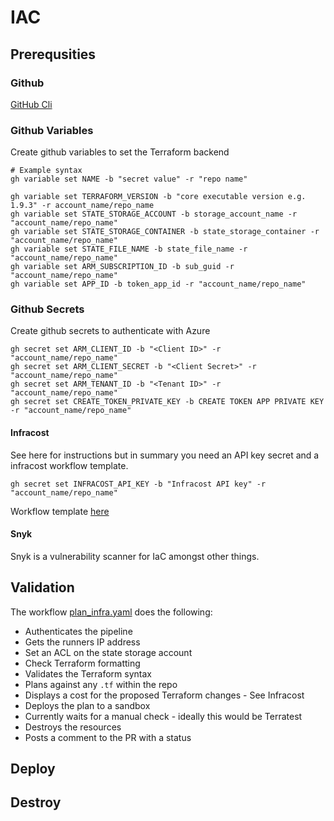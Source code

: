 # IAC

## Prerequsities

### Github

[GitHub Cli](https://cli.github.com/)

### Github Variables

Create github variables to set the Terraform backend

```shell
# Example syntax
gh variable set NAME -b "secret value" -r "repo name"

gh variable set TERRAFORM_VERSION -b "core executable version e.g. 1.9.3" -r account_name/repo_name
gh variable set STATE_STORAGE_ACCOUNT -b storage_account_name -r "account_name/repo_name"
gh variable set STATE_STORAGE_CONTAINER -b state_storage_container -r "account_name/repo_name"
gh variable set STATE_FILE_NAME -b state_file_name -r "account_name/repo_name"
gh variable set ARM_SUBSCRIPTION_ID -b sub_guid -r "account_name/repo_name"
gh variable set APP_ID -b token_app_id -r "account_name/repo_name"
```

### Github Secrets

Create github secrets to authenticate with Azure

```shell
gh secret set ARM_CLIENT_ID -b "<Client ID>" -r "account_name/repo_name"
gh secret set ARM_CLIENT_SECRET -b "<Client Secret>" -r "account_name/repo_name"
gh secret set ARM_TENANT_ID -b "<Tenant ID>" -r "account_name/repo_name"
gh secret set CREATE_TOKEN_PRIVATE_KEY -b CREATE TOKEN APP PRIVATE KEY -r "account_name/repo_name"
```

#### Infracost

See here for instructions but in summary you need an API key secret and a infracost workflow template.

```shell
gh secret set INFRACOST_API_KEY -b "Infracost API key" -r "account_name/repo_name"
```

Workflow template [here](../.github/workflows/)

#### Snyk

Snyk is a vulnerability scanner for IaC amongst other things. 

## Validation

The workflow [plan_infra.yaml](../.github/workflows/plan_infra.yaml) does the following:

- Authenticates the pipeline
- Gets the runners IP address
- Set an ACL on the state storage account
- Check Terraform formatting
- Validates the Terraform syntax
- Plans against any `.tf` within the repo
- Displays a cost for the proposed Terraform changes - See Infracost
- Deploys the plan to a sandbox
- Currently waits for a manual check - ideally this would be Terratest
- Destroys the resources
- Posts a comment to the PR with a status

## Deploy

## Destroy

